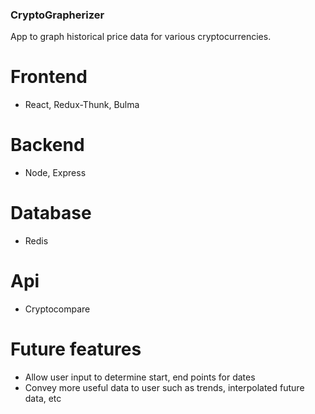 ### CryptoGrapherizer

App to graph historical price data for various cryptocurrencies.

# Frontend

- React, Redux-Thunk, Bulma

# Backend

- Node, Express

# Database

- Redis

# Api

- Cryptocompare

# Future features

- Allow user input to determine start, end points for dates
- Convey more useful data to user such as trends, interpolated future data, etc
